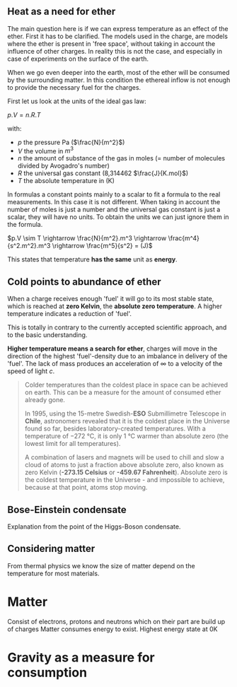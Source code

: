 ## Heat as a need for ether

The  main question here is if we can express temperature as an effect of the ether. First it has to be clarified. The models used in the charge, are models where the ether is present in 'free space', without taking in account the influence of other charges. In reality this is not the case, and especially in case of experiments on the surface of the earth.

When we go even deeper into the earth, most of the ether will be consumed by the surrounding matter. In this condition the ethereal inflow is not enough to provide the necessary fuel for the charges.  

First let us look at the units of the ideal gas law:

$p.V = n.R.T$

with:

- $p$ the pressure Pa ($\frac{N}{m^2}$)
- $V$ the volume in $m^3$
- $n$ the amount of substance of the gas in moles  (= number of molecules divided by Avogadro's number)
- $R$ the universal gas constant (8,314462 $\frac{J}{K.mol}$)
- $T$ the absolute temperature in (K)

In formulas a constant points mainly to a scalar to fit a formula to the real measurements. In this case it is not different. 
When taking in account the number of moles is just a number and the universal gas constant is just a scalar, they will have no units. 
To obtain the units we can just ignore them in the formula.



$p.V \sim T \rightarrow \frac{N}{m^2}.m^3 \rightarrow \frac{m^4} {s^2.m^2}.m^3 \rightarrow \frac{m^5}{s^2} = (J)$



This states that temperature **has the same** unit as **energy**. 




## Cold points to abundance of ether

When a charge receives enough 'fuel' it will go to its most stable state, which is reached at **zero Kelvin**,  the **absolute zero temperature**. A higher temperature indicates a reduction of 'fuel'. 

This is totally in contrary to the currently accepted scientific approach, and to the basic understanding.

**Higher temperature means a search for ether**, charges will move in the direction of the highest 'fuel'-density due to an imbalance in delivery of the 'fuel'. The lack of mass produces an acceleration of $\infty$ to a velocity of the speed of light $c$.

> Colder temperatures than the coldest place in space can be achieved on earth.  This can be a measure for the amount of consumed ether already gone.
>
> In 1995, using the 15-metre Swedish-**ESO** Submillimetre Telescope in **Chile**, astronomers revealed that it is the coldest place in the Universe found so far, besides laboratory-created temperatures. With a temperature of −272 °C, it is only 1 °C warmer than absolute zero (the lowest limit for all temperatures).
>
>
>
> A combination of lasers and magnets will be used to chill and slow a cloud of atoms to just a fraction above absolute zero, also known as zero Kelvin (**-273.15 Celsius** or **-459.67 Fahrenheit**). Absolute zero is the coldest temperature in the Universe - and impossible to achieve, because at that point, atoms stop moving.


## Bose-Einstein condensate

Explanation from the point of the Higgs-Boson condensate. 




## Considering matter

From thermal physics we know the size of matter depend on the temperature for most materials.



# Matter

Consist of electrons, protons and neutrons which on their part are build up of charges
Matter consumes energy to exist.
Highest energy state at 0K


# Gravity as a measure for consumption














